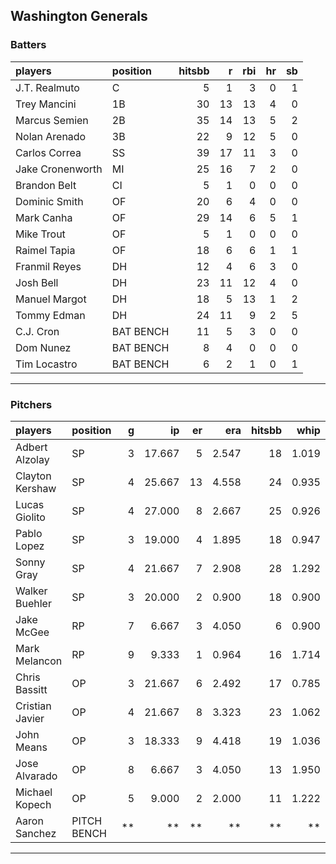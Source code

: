 ## Washington Generals

### Batters

 
|players          |position  | hitsbb|  r| rbi| hr| sb| 
|:----------------|:---------|------:|--:|---:|--:|--:| 
|J.T. Realmuto    |C         |      5|  1|   3|  0|  1| 
|Trey Mancini     |1B        |     30| 13|  13|  4|  0| 
|Marcus Semien    |2B        |     35| 14|  13|  5|  2| 
|Nolan Arenado    |3B        |     22|  9|  12|  5|  0| 
|Carlos Correa    |SS        |     39| 17|  11|  3|  0| 
|Jake Cronenworth |MI        |     25| 16|   7|  2|  0| 
|Brandon Belt     |CI        |      5|  1|   0|  0|  0| 
|Dominic Smith    |OF        |     20|  6|   4|  0|  0| 
|Mark Canha       |OF        |     29| 14|   6|  5|  1| 
|Mike Trout       |OF        |      5|  1|   0|  0|  0| 
|Raimel Tapia     |OF        |     18|  6|   6|  1|  1| 
|Franmil Reyes    |DH        |     12|  4|   6|  3|  0| 
|Josh Bell        |DH        |     23| 11|  12|  4|  0| 
|Manuel Margot    |DH        |     18|  5|  13|  1|  2| 
|Tommy Edman      |DH        |     24| 11|   9|  2|  5| 
|C.J. Cron        |BAT BENCH |     11|  5|   3|  0|  0| 
|Dom Nunez        |BAT BENCH |      8|  4|   0|  0|  0| 
|Tim Locastro     |BAT BENCH |      6|  2|   1|  0|  1| 

* * *

### Pitchers

 
|players         |position    |  g|     ip| er|   era| hitsbb|  whip| so|  w| sv| 
|:---------------|:-----------|--:|------:|--:|-----:|------:|-----:|--:|--:|--:| 
|Adbert Alzolay  |SP          |  3| 17.667|  5| 2.547|     18| 1.019| 15|  2|  0| 
|Clayton Kershaw |SP          |  4| 25.667| 13| 4.558|     24| 0.935| 31|  2|  0| 
|Lucas Giolito   |SP          |  4| 27.000|  8| 2.667|     25| 0.926| 35|  3|  0| 
|Pablo Lopez     |SP          |  3| 19.000|  4| 1.895|     18| 0.947| 16|  1|  0| 
|Sonny Gray      |SP          |  4| 21.667|  7| 2.908|     28| 1.292| 21|  1|  0| 
|Walker Buehler  |SP          |  3| 20.000|  2| 0.900|     18| 0.900| 15|  2|  0| 
|Jake McGee      |RP          |  7|  6.667|  3| 4.050|      6| 0.900|  6|  0|  2| 
|Mark Melancon   |RP          |  9|  9.333|  1| 0.964|     16| 1.714|  5|  1|  6| 
|Chris Bassitt   |OP          |  3| 21.667|  6| 2.492|     17| 0.785| 21|  2|  0| 
|Cristian Javier |OP          |  4| 21.667|  8| 3.323|     23| 1.062| 24|  0|  0| 
|John Means      |OP          |  3| 18.333|  9| 4.418|     19| 1.036| 15|  0|  0| 
|Jose Alvarado   |OP          |  8|  6.667|  3| 4.050|     13| 1.950|  8|  2|  0| 
|Michael Kopech  |OP          |  5|  9.000|  2| 2.000|     11| 1.222| 10|  0|  0| 
|Aaron Sanchez   |PITCH BENCH | **|     **| **|    **|     **|    **| **| **| **| 


* * *


